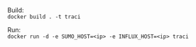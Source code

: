 Build:  
`docker build . -t traci`

Run:  
`docker run -d -e SUMO_HOST=<ip> -e INFLUX_HOST=<ip> traci`

